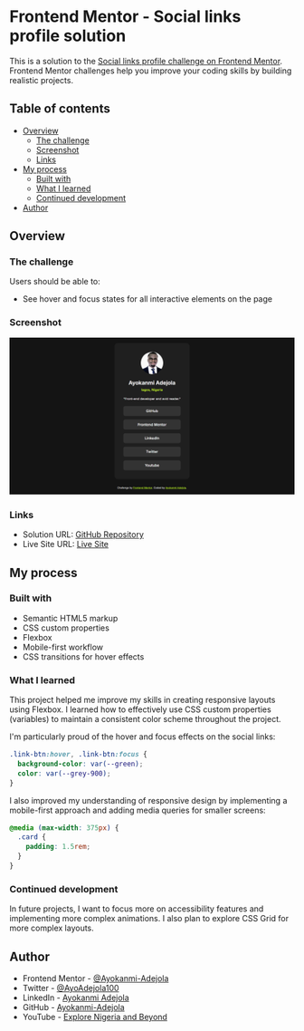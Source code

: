 # Frontend Mentor - Social links profile solution

This is a solution to the [Social links profile challenge on Frontend Mentor](https://www.frontendmentor.io/challenges/social-links-profile-UG32l9m6dQ). Frontend Mentor challenges help you improve your coding skills by building realistic projects.

## Table of contents

- [Overview](#overview)
  - [The challenge](#the-challenge)
  - [Screenshot](#screenshot)
  - [Links](#links)
- [My process](#my-process)
  - [Built with](#built-with)
  - [What I learned](#what-i-learned)
  - [Continued development](#continued-development)
- [Author](#author)

## Overview

### The challenge

Users should be able to:

- See hover and focus states for all interactive elements on the page

### Screenshot

![](./preview.jpg)

### Links

- Solution URL: [GitHub Repository](https://github.com/Ayokanmi-Adejola/Social-Link-Profile)
- Live Site URL: [Live Site](https://ayokanmi-adejola.github.io/Social-Link-Profile/)

## My process

### Built with

- Semantic HTML5 markup
- CSS custom properties
- Flexbox
- Mobile-first workflow
- CSS transitions for hover effects

### What I learned

This project helped me improve my skills in creating responsive layouts using Flexbox. I learned how to effectively use CSS custom properties (variables) to maintain a consistent color scheme throughout the project.

I'm particularly proud of the hover and focus effects on the social links:

```css
.link-btn:hover, .link-btn:focus {
  background-color: var(--green);
  color: var(--grey-900);
}
```

I also improved my understanding of responsive design by implementing a mobile-first approach and adding media queries for smaller screens:

```css
@media (max-width: 375px) {
  .card {
    padding: 1.5rem;
  }
}
```

### Continued development

In future projects, I want to focus more on accessibility features and implementing more complex animations. I also plan to explore CSS Grid for more complex layouts.

## Author

- Frontend Mentor - [@Ayokanmi-Adejola](https://www.frontendmentor.io/profile/Ayokanmi-Adejola)
- Twitter - [@AyoAdejola100](https://x.com/AyoAdejola100)
- LinkedIn - [Ayokanmi Adejola](https://www.linkedin.com/in/ayokanmiadejola/)
- GitHub - [Ayokanmi-Adejola](https://github.com/Ayokanmi-Adejola)
- YouTube - [Explore Nigeria and Beyond](https://www.youtube.com/@Explore_Nigeria_and_Beyond)
